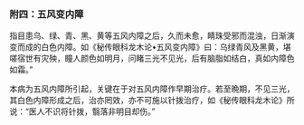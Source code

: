 ### 附四：五风变内障

指目患乌、绿、青、黑、黄等五风内障之后，久而未愈，睛珠受邪而混浊，日渐演变而成的白色内障。如《秘传眼科龙木论•五风变内障》曰：乌绿青风及黑黄，堪嗟宿世有灾殃，瞳人颜色如明月，问睹三光不见光，后有脑脂如结白，真如内障色如霜。”

本病为五风内障所引起，关键在于对五风内障作早期治疗。若至晩期，不见三光，其白色内障形成之后，治亦罔效，亦不可施以针拨治疗，如《秘传眼科龙木论》所说：“医人不识将针拨，翳落非明目却伤。”
